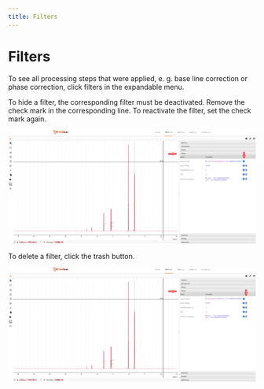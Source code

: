 ```yaml
---
title: Filters
---
```


# Filters

To see all processing steps that were applied, e. g. base line correction or phase correction, click filters in the expandable menu. 

To hide a filter, the corresponding filter must be deactivated. Remove the check mark in the corresponding line. To reactivate the filter, set the check mark again. 

![](./filters_hide.png)

To delete a filter, click the trash button. 

![](./filters_delete.png)
